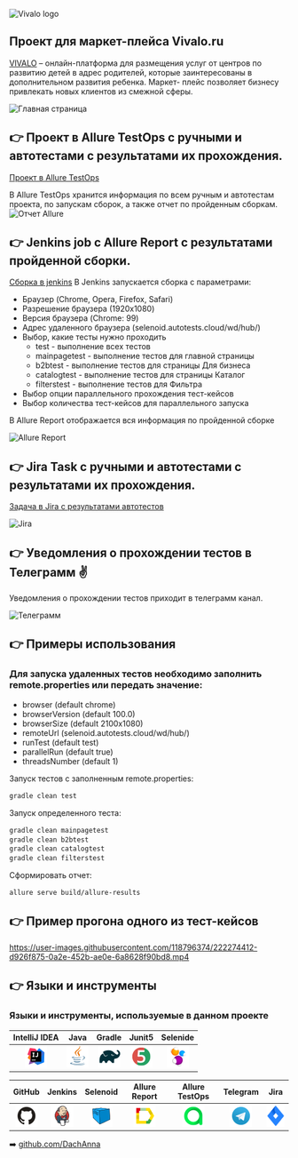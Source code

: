![Vivalo logo](https://user-images.githubusercontent.com/118796374/222272725-b8a13150-3752-4c81-b5c7-5151429e2572.png)

## Проект для маркет-плейса Vivalo.ru

[VlVALO](https://vivalo.ru/) –  онлайн-платформа для размещения услуг от центров по развитию детей в адрес родителей, которые заинтересованы в дополнительном развития ребенка. Маркет- плейс позволяет бизнесу привлекать новых клиентов из смежной сферы.

![Главная страница](https://user-images.githubusercontent.com/118796374/222267483-ffab1ad2-4cec-4db3-80eb-66772f12e85d.png)

## :point_right: Проект в Allure TestOps с ручными и автотестами с результатами их прохождения.
<a target="_blank" href="https://allure.autotests.cloud/project/1934/">Проект в Allure TestOps</a>

В Allure TestOps хранится информация по всем ручным и автотестам проекта, по запускам сборок, а также отчет по пройденным сборкам.
![Отчет Allure](https://user-images.githubusercontent.com/118796374/222268191-c619f172-c62f-4252-a0a8-a129043ea13b.png)


## :point_right:  Jenkins job c Allure Report с результатами пройденной сборки.
<a target="_blank" href="https://jenkins.autotests.cloud/job/08-sub_ekt-lesson13/">Сборка в jenkins</a>
В Jenkins запускается сборка с параметрами:
* Браузер (Chrome, Opera, Firefox, Safari)
* Разрешение браузера (1920x1080)
* Версия браузера (Chrome: 99)
* Адрес удаленного браузера (selenoid.autotests.cloud/wd/hub/)
* Выбор, какие тесты нужно проходить
    * test - выполнение всех тестов
    * mainpagetest - выполнение тестов для главной страницы
    * b2btest - выполнение тестов для страницы Для бизнеса
    * catalogtest - выполнение тестов для страницы Каталог
    * filterstest - выполнение тестов для Фильтра
* Выбор опции параллельного прохождения тест-кейсов
* Выбор количества тест-кейсов для параллельного запуска

В Allure Report отображается вся информация по пройденной сборке

![Allure Report](https://user-images.githubusercontent.com/118796374/222269137-fdaf7582-5e68-461b-a04d-6f6c3f98ba76.png)


## :point_right:  Jira Task с ручными и автотестами с результатами их прохождения.
<a target="_blank" href="https://jira.autotests.cloud/browse/HOMEWORK-558">Задача в Jira c результатами автотестов</a>

![Jira](https://user-images.githubusercontent.com/118796374/222269318-d9cb68e8-627e-471e-abdc-7e4c5ae931ac.png)


## :point_right: Уведомления о прохождении тестов в Телеграмм :v:
Уведомления о прохождении тестов приходит в телеграмм канал.

![Телеграмм](https://user-images.githubusercontent.com/118796374/222269476-9e647423-8549-4592-9dfd-6078b556bf2a.png)


## :point_right: Примеры использования

### Для запуска удаленных тестов необходимо заполнить remote.properties или передать значение:

* browser (default chrome)
* browserVersion (default 100.0)
* browserSize (default 2100x1080)
* remoteUrl (selenoid.autotests.cloud/wd/hub/)
* runTest (default test)
* parallelRun (default true)
* threadsNumber (default 1)

Запуск тестов с заполненным remote.properties:
```bash
gradle clean test
```
Запуск определенного теста:
```bash
gradle clean mainpagetest
gradle clean b2btest
gradle clean catalogtest
gradle clean filterstest
```
Сформировать отчет:
```bash
allure serve build/allure-results
```

## :point_right: Пример прогона одного из тест-кейсов

https://user-images.githubusercontent.com/118796374/222274412-d926f875-0a2e-452b-ae0e-6a8628f90bd8.mp4


## :point_right: Языки и инструменты
<h3 align="left">Языки и инструменты, используемые в данном проекте </h3>

| IntelliJ IDEA | Java | Gradle | Junit5 | Selenide |
|:------:|:----:|:----:|:------:|:------:|
| <img src="https://github.com/Roman-1990/bip-test/blob/master/img/logo/Intelij_IDEA.png" width="40" height="40"> | <img src="https://github.com/Roman-1990/bip-test/blob/master/img/logo/Java.png" width="40" height="40"> | <img src="https://github.com/Roman-1990/bip-test/blob/master/img/logo/Gradle.png" width="40" height="40"> | <img src="https://github.com/Roman-1990/bip-test/blob/master/img/logo/JUnit5.png" width="40" height="40"> | <img src="https://github.com/Roman-1990/bip-test/blob/master/img/logo/Selenide.png" width="40" height="40"> |

| GitHub | Jenkins | Selenoid | Allure Report | Allure TestOps | Telegram | Jira |
|:------:|:----:|:----:|:------:|:------:|:--------:|:------:|
| <img src="https://github.com/Roman-1990/bip-test/blob/master/img/logo/Github.png" width="40" height="40"> | <img src="https://github.com/Roman-1990/bip-test/blob/master/img/logo/Jenkins.png" width="40" height="40"> | <img src="https://github.com/Roman-1990/bip-test/blob/master/img/logo/Selenoid.png" width="40" height="40"> | <img src="https://github.com/Roman-1990/bip-test/blob/master/img/logo/Allure_Report.png" width="40" height="40"> | <img src="https://github.com/Roman-1990/bip-test/blob/master/img/logo/AllureTestOps.png" width="40" height="40"> | <img src="https://github.com/Roman-1990/bip-test/blob/master/img/logo/Telegram.png" width="40" height="40"> | <img src="https://github.com/Roman-1990/bip-test/blob/master/img/logo/Jira.png" width="40" height="40"> |

:arrow_right: <a target="_blank" href="https://github.com/murugka31">github.com/DachAnna</a><br/>

